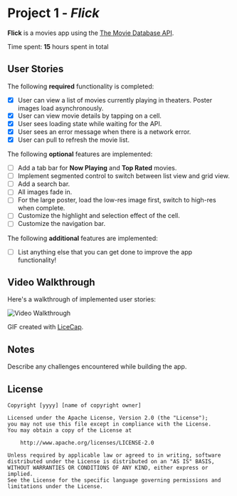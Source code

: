 # Project 1 - *Flick*

**Flick** is a movies app using the [The Movie Database API](http://docs.themoviedb.apiary.io/#).

Time spent: **15** hours spent in total

## User Stories

The following **required** functionality is completed:

- [x] User can view a list of movies currently playing in theaters. Poster images load asynchronously.
- [x] User can view movie details by tapping on a cell.
- [x] User sees loading state while waiting for the API.
- [x] User sees an error message when there is a network error.
- [x] User can pull to refresh the movie list.

The following **optional** features are implemented:

- [ ] Add a tab bar for **Now Playing** and **Top Rated** movies.
- [ ] Implement segmented control to switch between list view and grid view.
- [ ] Add a search bar.
- [ ] All images fade in.
- [ ] For the large poster, load the low-res image first, switch to high-res when complete.
- [ ] Customize the highlight and selection effect of the cell.
- [ ] Customize the navigation bar.

The following **additional** features are implemented:

- [ ] List anything else that you can get done to improve the app functionality!

## Video Walkthrough

Here's a walkthrough of implemented user stories:

<img src='http://i.imgur.com/L7KKuzW.gif' title='Video Walkthrough' width='' alt='Video Walkthrough' />

GIF created with [LiceCap](http://www.cockos.com/licecap/).

## Notes

Describe any challenges encountered while building the app.

## License

    Copyright [yyyy] [name of copyright owner]

    Licensed under the Apache License, Version 2.0 (the "License");
    you may not use this file except in compliance with the License.
    You may obtain a copy of the License at

        http://www.apache.org/licenses/LICENSE-2.0

    Unless required by applicable law or agreed to in writing, software
    distributed under the License is distributed on an "AS IS" BASIS,
    WITHOUT WARRANTIES OR CONDITIONS OF ANY KIND, either express or implied.
    See the License for the specific language governing permissions and
    limitations under the License.
